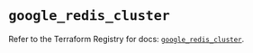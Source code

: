 # `google_redis_cluster`

Refer to the Terraform Registry for docs: [`google_redis_cluster`](https://registry.terraform.io/providers/hashicorp/google-beta/6.9.0/docs/resources/google_redis_cluster).
